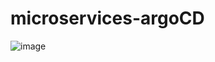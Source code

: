 # microservices-argoCD

![image](https://github.com/limanalhassan/microservices-argoCD/assets/101208380/55e15cf7-3bd9-4a2a-b9b2-881f8da237c9)
